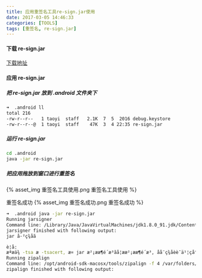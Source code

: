```yaml
---
title: 应用重签名工具re-sign.jar使用
date: 2017-03-05 14:46:33
categories: [TOOLS]
tags: [重签名, re-sign.jar]
---
```


#### 下载 re-sign.jar
[下载地址](http://download.csdn.net/download/christopher_lv/8569477)

#### 应用 re-sign.jar
##### 把 re-sign.jar 放到 .android 文件夹下

  <!--more-->

```bash
➜  .android ll
total 216
-rw-r--r--   1 taoyi  staff   2.1K  7  5  2016 debug.keystore
-rw-r--r--@  1 taoyi  staff    47K  3  4 22:35 re-sign.jar
```

##### 运行 re-sign.jar
```bash
cd .android
java -jar re-sign.jar
```

##### 把应用拖放到窗口进行重签名
{% asset_img 重签名工具使用.png 重签名工具使用 %}

重签名成功
{% asset_img 重签名成功.png 重签名成功 %}
```bash
➜  .android java -jar re-sign.jar                   
Running jarsigner
Command line: /Library/Java/JavaVirtualMachines/jdk1.8.0_91.jdk/Contents/Home/bin/jarsigner -keystore /Users/taoyi/.android/debug.keystore -storepass android -keypass android /var/folders/6c/t0zm0zy90p12fjr77h9qtktr0000gp/T/resigner3271202971406261445.apk androiddebugkey
jarsigner finished with following output:
jar å·²ç­¾åã

è­¦å:
æªæä¾ -tsa æ -tsacert, æ­¤ jar æ²¡ææ¶é´æ³ãå¦ææ²¡ææ¶é´æ³, åå¨ç­¾åèè¯ä¹¦çå°ææ¥æ (2046-06-28) æä»¥åçä»»ä½æ¤éæ¥æä¹å, ç¨æ·å¯è½æ æ³éªè¯æ­¤ jarã
Running zipalign
Command line: /opt/android-sdk-macosx/tools/zipalign -f 4 /var/folders/6c/t0zm0zy90p12fjr77h9qtktr0000gp/T/resigner3271202971406261445.apk /Users/taoyi/git_projects/dfcAppium/res/app/android/fengche_debug.apk
zipalign finished with following output:
```
